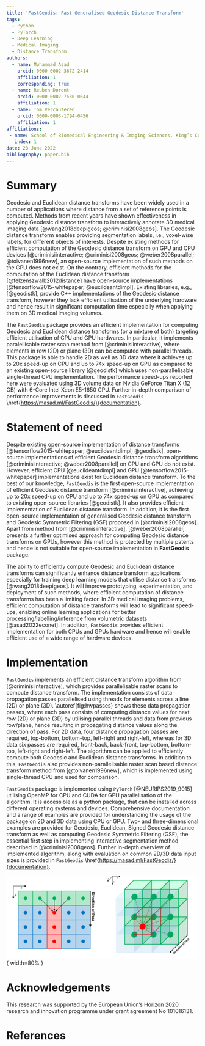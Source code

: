 ```yaml
---
title: 'FastGeodis: Fast Generalised Geodesic Distance Transform'
tags:
  - Python
  - PyTorch
  - Deep Learning
  - Medical Imaging
  - Distance Transform
authors:
  - name: Muhammad Asad
    orcid: 0000-0002-3672-2414
    affiliation: 1
    corresponding: true
  - name: Reuben Dorent
    orcid: 0000-0002-7530-0644
    affiliation: 1
  - name: Tom Vercauteren
    orcid: 0000-0003-1794-0456
    affiliation: 1
affiliations:
 - name: School of Biomedical Engineering & Imaging Sciences, King’s College London, UK
   index: 1
date: 23 June 2022
bibliography: paper.bib
---
```


# Summary 

  
Geodesic and Euclidean distance transforms have been widely used in a number of applications where distance from a set of reference points is computed. Methods from recent years have shown effectiveness in applying Geodesic distance transform to interactively annotate 3D medical imaging data [@wang2018deepigeos; @criminisi2008geos]. The Geodesic distance transform enables providing segmentation labels, i.e., voxel-wise labels, for different objects of interests. Despite existing methods for efficient computation of the Geodesic distance transform on GPU and CPU devices [@criminisiinteractive; @criminisi2008geos; @weber2008parallel; @toivanen1996new], an open-source implementation of such methods on the GPU does not exist. 
On the contrary, efficient methods for the computation of the Euclidean distance transform [@felzenszwalb2012distance] have open-source implementations [@tensorflow2015-whitepaper; @eucildeantdimpl]. Existing libraries, e.g., [@geodistk], provide C++ implementations of the Geodesic distance transform, however they lack efficient utilisation of the underlying hardware and hence result in significant computation time especially when applying them on 3D medical imaging volumes.  

The `FastGeodis` package provides an efficient implementation for computing Geodesic and Euclidean distance transforms (or a mixture of both) targeting efficient utilisation of CPU and GPU hardwares. In particular, it implements paralellisable raster scan method from [@criminisiinteractive], where elements in row (2D) or plane (3D) can be computed with parallel threads. This package is able to handle 2D as well as 3D data where it achieves up to 20x speed-up on CPU and up to 74x speed-up on GPU as compared to an existing open-source library [@geodistk] which uses non-parallelisable single-thread CPU implementation. The performance speed-ups reported here were evaluated using 3D volume data on Nvidia GeForce Titan X (12 GB) with 6-Core Intel Xeon E5-1650 CPU. Further in-depth comparison of performance improvements is discussed in `FastGeodis` \href{https://masad.ml/FastGeodis/}{documentation}. 

# Statement of need 
 
Despite existing open-source implementation of distance transforms [@tensorflow2015-whitepaper; @eucildeantdimpl; @geodistk], open-source implementations of efficient Geodesic distance transform algorithms [@criminisiinteractive; @weber2008parallel] on CPU and GPU do not exist. However, efficient CPU [@eucildeantdimpl] and GPU [@tensorflow2015-whitepaper] implementations exist for Euclidean distance transform. To the best of our knowledge, `FastGeodis` is the first open-source implementation of efficient Geodesic distance transform [@criminisiinteractive], achieving up to 20x speed-up on CPU and up to 74x speed-up on GPU as compared to existing open-source libraries [@geodistk]. It also provides efficient implementation of Euclidean distance transform. In addition, it is the first open-source implementation of generalised Geodesic distance transform and Geodesic Symmetric Filtering (GSF) proposed in [@criminisi2008geos]. Apart from method from [@criminisiinteractive], [@weber2008parallel] presents a further optimised approach for computing Geodesic distance transforms on GPUs, however this method is protected by multiple patents and hence is not suitable for open-source implementation in **FastGeodis** package.
  

The ability to efficiently compute Geodesic and Euclidean distance transforms can significantly enhance distance transform applications especially for training deep learning models that utilise distance transforms [@wang2018deepigeos]. It will improve prototyping, experimentation, and deployment of such methods, where efficient computation of distance transforms has been a limiting factor. In 3D medical imaging problems, efficient computation of distance transforms will lead to significant speed-ups, enabling online learning applications for better processing/labelling/inference from volumetric datasets [@asad2022econet].  In addition, `FastGeodis` provides efficient implementation for both CPUs and GPUs hardware and hence will enable efficient use of a wide range of hardware devices. 

  
# Implementation 


`FastGeodis` implements an efficient distance transform algorithm from [@criminisiinteractive], which provides parallelisable raster scans to compute distance transform. The implementation consists of data propagation passes parallelised using threads for elements across a line (2D) or plane (3D). \autoref{fig:hwpasses} shows these data propagation passes, where each pass consists of computing distance values for next row (2D) or plane (3D) by utilising parallel threads and data from previous row/plane, hence resulting in propagating distance values along the direction of pass. For 2D data, four distance propagation passes are required, top-bottom, bottom-top, left-right and right-left, whereas for 3D data six passes are required, front-back, back-front, top-bottom, bottom-top, left-right and right-left. The algorithm can be applied to efficiently compute both Geodesic and Euclidean distance transforms. In addition to this, `FastGeodis` also provides non-parallelisable raster scan based distance transform method from [@toivanen1996new], which is implemented using single-thread CPU and used for comparison.


`FastGeodis` package is implemented using `PyTorch` [@NEURIPS2019_9015] utilising OpenMP for CPU and CUDA for GPU parallelisation of the algorithm. It is accessible as a python package, that can be installed across different operating systems and devices. Comprehensive documentation and a range of examples are provided for understanding the usage of the package on 2D and 3D data using CPU or GPU. Two- and three-dimensional examples are provided for Geodesic, Euclidean, Signed Geodesic distance transform as well as computing Geodesic Symmetric Filtering (GSF), the essential first step in implementing interactive segmentation method described in [@criminisi2008geos]. Further in-depth overview of implemented algorithm, along with evaluation on common 2D/3D data input sizes is provided in `FastGeodis` \href{https://masad.ml/FastGeodis/}{documentation}.

  

![Raster scan data propagation passes in FastGeodis.\label{fig:hwpasses}](FastGeodis.png){ width=80% } 

# Acknowledgements

This research was supported by the European Union’s Horizon 2020 research and innovation programme under grant agreement No 101016131. 

# References
